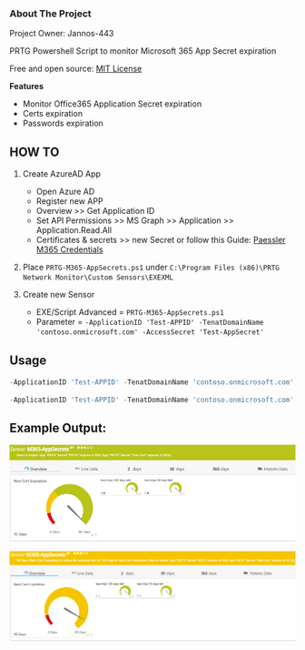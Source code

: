 <!-- ABOUT THE PROJECT -->
### About The Project
Project Owner: Jannos-443

PRTG Powershell Script to monitor Microsoft 365 App Secret expiration

Free and open source: [MIT License](https://github.com/Jannos-443/PRTG-M365/blob/main/LICENSE)

**Features**
* Monitor Office365 Application Secret expiration
* Certs expiration
* Passwords expiration

## HOW TO

1. Create AzureAD App
   - Open Azure AD
   - Register new APP
   - Overview >> Get Application ID
   - Set API Permissions >> MS Graph >> Application >> Application.Read.All
   - Certificates & secrets >> new Secret
or follow this Guide: [Paessler M365 Credentials](https://kb.paessler.com/en/topic/88462-how-do-i-obtain-credentials-and-set-permissions-for-the-microsoft-365-sensors)

2. Place `PRTG-M365-AppSecrets.ps1` under `C:\Program Files (x86)\PRTG Network Monitor\Custom Sensors\EXEXML`

3. Create new Sensor
   - EXE/Script Advanced = `PRTG-M365-AppSecrets.ps1`
   - Parameter = `-ApplicationID 'Test-APPID' -TenatDomainName 'contoso.onmicrosoft.com' -AccessSecret 'Test-AppSecret'`

## Usage

```powershell
-ApplicationID 'Test-APPID' -TenatDomainName 'contoso.onmicrosoft.com' -AccessSecret 'Test-AppSecret' -ExcludeAppName '^(Test-PRTG-APP)$'
```

```powershell
-ApplicationID 'Test-APPID' -TenatDomainName 'contoso.onmicrosoft.com' -AccessSecret 'Test-AppSecret' -ExcludeSecretName '^(Test-PRTG-Secret)$'
```

## Example Output:

![PRTG-M365](media/cert_ok.png)


![PRTG-M365](media/cert_warning.png)